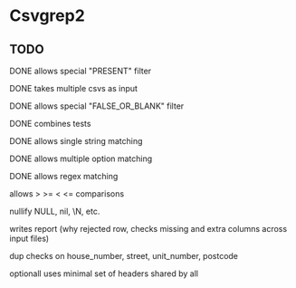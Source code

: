 # Csvgrep2

## TODO

DONE allows special "PRESENT" filter

DONE takes multiple csvs as input

DONE allows special "FALSE_OR_BLANK" filter

DONE combines tests

DONE allows single string matching

DONE allows multiple option matching

DONE allows regex matching

allows > >= < <= comparisons

nullify NULL, nil, \N, etc.

writes report (why rejected row, checks missing and extra columns across input files)

dup checks on house_number, street, unit_number, postcode

optionall uses minimal set of headers shared by all
